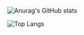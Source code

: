 ![Anurag's GitHub stats](https://github-readme-stats.vercel.app/api?username=rakaso598)

![Top Langs](https://github-readme-stats.vercel.app/api/top-langs/?username=rakaso598&layout=compact)
